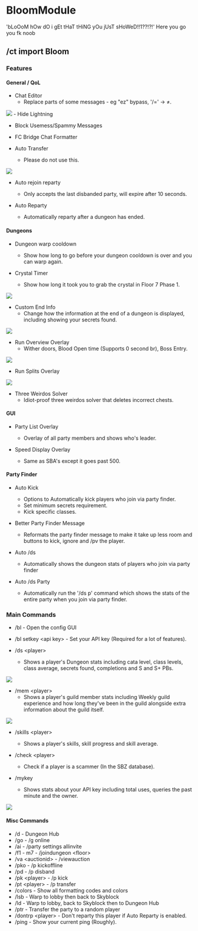 # BloomModule

'bLoOoM hOw dO i gEt tHaT tHiNG yOu jUsT sHoWeD!!1??!?!'
Here you go you fk noob

## /ct import Bloom

### Features

#### General / QoL
- Chat Editor
  - Replace parts of some messages - eg "ez" bypass, '/=' -> ≠.

<img src="https://i.imgur.com/gmVN9ry.png">
- Hide Lightning

- Block Usemess/Spammy Messages

- FC Bridge Chat Formatter

- Auto Transfer
  - Please do not use this.
<img src="https://i.imgur.com/FwRvHgV.png">

- Auto rejoin reparty
  - Only accepts the last disbanded party, will expire after 10 seconds.

- Auto Reparty
  - Automatically reparty after a dungeon has ended.

#### Dungeons
- Dungeon warp cooldown
  - Show how long to go before your dungeon cooldown is over and you can warp again.

- Crystal Timer
  - Show how long it took you to grab the crystal in Floor 7 Phase 1.
<img src="https://i.imgur.com/v0jbALN.png">

- Custom End Info
  - Change how the information at the end of a dungeon is displayed, including showing your secrets found.
<img src="https://i.imgur.com/CKtJP8f.png">

- Run Overview Overlay
  - Wither doors, Blood Open time (Supports 0 second br), Boss Entry.
<img src="https://i.imgur.com/5CFX0cl.png">

- Run Splits Overlay
<img src="https://i.imgur.com/fNeofeu.png">

- Three Weirdos Solver
  - Idiot-proof three weirdos solver that deletes incorrect chests.

#### GUI
- Party List Overlay
  - Overlay of all party members and shows who's leader.

- Speed Display Overlay
  - Same as SBA's except it goes past 500.

#### Party Finder
- Auto Kick
  - Options to Automatically kick players who join via party finder.
  - Set minimum secrets requirement.
  - Kick specific classes.

- Better Party Finder Message
  - Reformats the party finder message to make it take up less room and buttons to kick, ignore and /pv the player.

- Auto /ds
  - Automatically shows the dungeon stats of players who join via party finder

- Auto /ds Party
  - Automatically run the '/ds p' command which shows the stats of the entire party when you join via party finder.


### Main Commands
- /bl - Open the config GUI

- /bl setkey \<api key> - Set your API key (Required for a lot of features).

- /ds \<player>
  - Shows a player's Dungeon stats including cata level, class levels, class average, secrets found, completions and S and S+ PBs.
<img src="https://i.imgur.com/FzoeREA.png">

- /mem \<player>
  - Shows a player's guild member stats including Weekly guild experience and how long they've been in the guild alongside extra information about the guild itself.
<img src="https://i.imgur.com/91XK3P6.png">

- /skills \<player>
  - Shows a player's skills, skill progress and skill average.

- /check \<player>
  - Check if a player is a scammer (In the SBZ database).

- /mykey
  - Shows stats about your API key including total uses, queries the past minute and the owner.
<img src="https://i.imgur.com/uyckpCS.png">

#### Misc Commands
- /d - Dungeon Hub
- /go - /g online
- /ai - /party settings allinvite
- /f1 - m7 - /joindungeon \<floor>
- /va \<auctionid> - /viewauction
- /pko - /p kickoffline
- /pd - /p disband
- /pk \<player> - /p kick
- /pt \<player> - /p transfer
- /colors - Show all formatting codes and colors
- /lsb - Warp to lobby then back to Skyblock
- /ld - Warp to lobby, back to Skyblock then to Dungeon Hub
- /ptr - Transfer the party to a random player
- /dontrp \<player> - Don't reparty this player if Auto Reparty is enabled.
- /ping - Show your current ping (Roughly).
